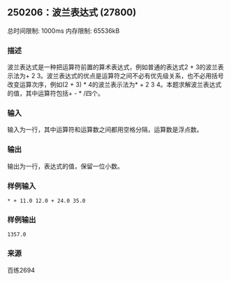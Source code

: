 ## 250206：波兰表达式 (27800)
总时间限制: 1000ms 内存限制: 65536kB

### 描述
波兰表达式是一种把运算符前置的算术表达式，例如普通的表达式2 + 3的波兰表示法为+ 2 3。波兰表达式的优点是运算符之间不必有优先级关系，也不必用括号改变运算次序，例如(2 + 3) * 4的波兰表示法为* + 2 3 4。本题求解波兰表达式的值，其中运算符包括+ - * /四个。

### 输入
输入为一行，其中运算符和运算数之间都用空格分隔，运算数是浮点数。

### 输出
输出为一行，表达式的值，保留一位小数。

### 样例输入
    * + 11.0 12.0 + 24.0 35.0

### 样例输出
    1357.0

### 来源
百练2694